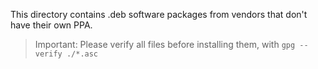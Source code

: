 This directory contains .deb software packages from vendors that don't have their own PPA.

> Important: Please verify all files before installing them, with `gpg --verify ./*.asc`